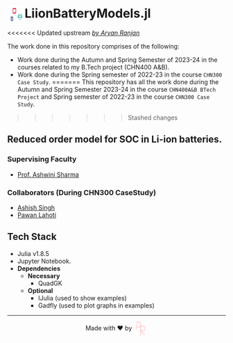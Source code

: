 <div>
    <img src="assets/readmeAssets/logo.png" align="left" height=40> 
    <h1>LiionBatteryModels.jl</h1>
</div>

<<<<<<< Updated upstream
_[by Aryan Ranjan](https://github.com/just-ary27/)_

The work done in this repository comprises of the following:
- Work done during the Autumn and Spring Semester of 2023-24 in the courses related to my B.Tech project (CHN400 A&B).
- Work done during the Spring semester of 2022-23 in the course `CHN300 Case Study`.
=======
This repository has all the work done during the Autumn and Spring Semester 2023-24 in the course `CHN400A&B BTech Project` and Spring semester of 2022-23 in the course `CHN300 Case Study`.
>>>>>>> Stashed changes

## Reduced order model for SOC in Li-ion batteries.



### Supervising Faculty
- [Prof. Ashwini Sharma](https://www.linkedin.com/in/ashwini-kumar-sharma-nus/)

### Collaborators (During CHN300 CaseStudy)
- [Ashish Singh](https://github.com/morancium)
- [Pawan Lahoti](https://github.com/PawanLahoti)

## Tech Stack
- Julia v1.8.5
- Jupyter Notebook.
- **Dependencies**
    - **Necessary**
        - QuadGK
    - **Optional**
        - IJulia (used to show examples)
        - Gadfly (used to plot graphs in examples)

<div align=center>
    <hr>
    <p>Made with ❤️ by
        <a href="https://justary27.web.app">
            <img src="assets/readmeAssets/justary27.png" align=center>
        </a>
    </p>
</div>
